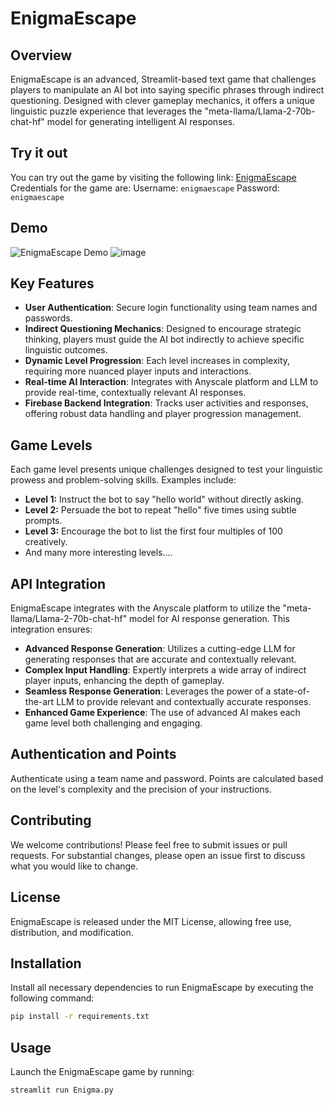 # EnigmaEscape

## Overview

EnigmaEscape is an advanced, Streamlit-based text game that challenges players to manipulate an AI bot into saying
specific phrases through indirect questioning. Designed with clever gameplay mechanics, it offers a unique linguistic
puzzle experience that leverages the "meta-llama/Llama-2-70b-chat-hf" model for generating intelligent AI responses.

## Try it out

You can try out the game by visiting the following link: [EnigmaEscape](https://enigma-escape-bot.streamlit.app)
Credentials for the game are: Username: `enigmaescape` Password: `enigmaescape`

## Demo

![EnigmaEscape Demo](https://github.com/user-attachments/assets/ee98f54e-e4bf-4a9a-8ead-01db1cc5f8c3)
![image](https://github.com/user-attachments/assets/bc94b006-efd2-4fdc-b306-a6307531f040)

## Key Features

- **User Authentication**: Secure login functionality using team names and passwords.
- **Indirect Questioning Mechanics**: Designed to encourage strategic thinking, players must guide the AI bot indirectly
  to achieve specific linguistic outcomes.
- **Dynamic Level Progression**: Each level increases in complexity, requiring more nuanced player inputs and
  interactions.
- **Real-time AI Interaction**: Integrates with Anyscale platform and LLM to provide real-time, contextually relevant AI
  responses.
- **Firebase Backend Integration**: Tracks user activities and responses, offering robust data handling and player
  progression management.

## Game Levels

Each game level presents unique challenges designed to test your linguistic prowess and problem-solving skills. Examples
include:

- **Level 1:** Instruct the bot to say "hello world" without directly asking.
- **Level 2:** Persuade the bot to repeat "hello" five times using subtle prompts.
- **Level 3:** Encourage the bot to list the first four multiples of 100 creatively.
- And many more interesting levels....

## API Integration

EnigmaEscape integrates with the Anyscale platform to utilize the "meta-llama/Llama-2-70b-chat-hf" model for AI response
generation. This integration ensures:

- **Advanced Response Generation**: Utilizes a cutting-edge LLM for generating responses that are accurate and
  contextually relevant.
- **Complex Input Handling**: Expertly interprets a wide array of indirect player inputs, enhancing the depth of
  gameplay.
- **Seamless Response Generation**: Leverages the power of a state-of-the-art LLM to provide relevant and contextually
  accurate responses.
- **Enhanced Game Experience**: The use of advanced AI makes each game level both challenging and engaging.

## Authentication and Points

Authenticate using a team name and password. Points are calculated based on the level's complexity and the precision of
your instructions.

## Contributing

We welcome contributions! Please feel free to submit issues or pull requests. For substantial changes, please open an
issue first to discuss what you would like to change.

## License

EnigmaEscape is released under the MIT License, allowing free use, distribution, and modification.

## Installation

Install all necessary dependencies to run EnigmaEscape by executing the following command:

```bash
pip install -r requirements.txt
```

## Usage

Launch the EnigmaEscape game by running:

```bash
streamlit run Enigma.py
```

